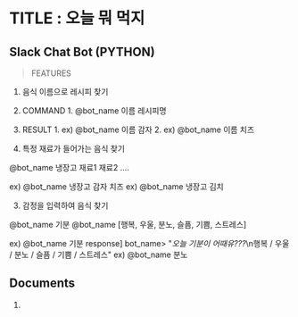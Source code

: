 TITLE : 오늘 뭐 먹지
===========
Slack Chat Bot (PYTHON)
-----------
>FEATURES
1. 음식 이름으로 레시피 찾기 

  1. COMMAND
    1. @bot_name 이름 레시피명
    
  2. RESULT
    1. ex) @bot_name 이름 감자
    2. ex) @bot_name 이름 치즈

2. 특정 재료가 들어가는 음식 찾기

@bot_name 냉장고 재료1 재료2 ....

ex) @bot_name 냉장고 감자 치즈
ex) @bot_name 냉장고 김치

3. 감정을 입력하여 음식 찾기

@bot_name 기분
@bot_name [행복, 우울, 분노, 슬픔, 기쁨, 스트레스]

ex) @bot_name 기분
response] bot_name> "*오늘 기분이 어때유???*\n행복 / 우울 / 분노 / 슬픔 / 기쁨 / 스트레스"
ex) @bot_name 분노

Documents
---------

1. 
